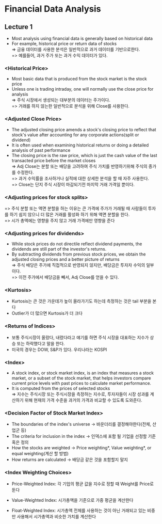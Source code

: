 # Financial Data Analysis

## Lecture 1


- Most analysis using financial data is generally based on historical data<br/>
- For example, historical price or return data of stocks<br/>
=> 금융 데이터를 사용한 분석은 일반적으로 과거 데이터를 기반으로한다.<br/>
=> 예를들어, 과거 주가 또는 과거 수익 데이터가 있다.<br/>


### \<Historical Price\>
  
- Most basic data that is produced from the stock market is the stock price<br/>
- Unless one is trading intraday, one will normally use the close price for analysis<br/>
=> 주식 시장에서 생성되는 대부분의 데이터는 주가이다.<br/>
=> 거래를 하지 않는한 일반적으로 분석을 위해 Close를 사용한다.<br/>

### \<Adjusted Close Price\>

- The adjusted closing price amends a stock's closing price to reflect that stock's value after accounting for any corporate actions(split or dividend)<br/>
- It is often used when examining historical returns or doing a detailed analysis of past performance<br/>
- The closing price is the raw price, which is just the cash value of the last transacted price before the market closes<br/>
=> Adj Close는 분할 또는 배당을 고려하여 주식 가치를 반영하기위해 주식의 종가를 수정한다.<br/>
=> 과거 수익률을 조사하거나 실적에 대한 상세한 분석을 할 때 자주 사용한다.<br/>
=> Close는 단지 주식 시장이 마감되기전 마지막 거래 가격일 뿐이다.<br/>

### \<Adjusting prices for stock splits\>

=> 주식 분할 또는 액면 분할을 하는 이유는 큰 가격에 주가가 거래될 때 사람들이 투자를 하기 쉽지 않으니 더 많은 거래를 활성화 하기 위해 액면 분할을 한다.<br/>
=> 시가 총액에는 영향을 주지 않고 거래 가격에만 영향을 준다<br/>

### \<Adjusting prices for dividends\>

- While stock prices do not directile reflect dividend payments, the dividends are still part of the investor's returns. <br/>
- By subtracting dividends from previous stock prices, we obtain the adjusted closing prices and a better picture of returns<br/>
=> 주식 배당은 주가에 직접적으로 반영되지 않지만, 배당금은 투자자 수익의 일부이다.<br/>
=> 이전 주가에서 배당금을 빼서, Adj Close를 얻을 수 있다.<br/>

### \<Kurtosis\>

- Kurtosis는 큰 것은 가운데가 높이 올라가기도 하는데 측정하는 것은 tail 부분을 본다<br/>
- Outlier가 더 많으면 Kurtosis가 더 크다<br/>

### \<Returns of Indices\>

- 보통 주식시장이 올랐다, 내렸다라고 얘기를 하면 주식 시장을 대표하는 지수가 상승 또는 하락했다고 말을 한다.<br/>
- 미국의 경우는 DOW, S&P가 있다. 우리나라는 KOSPI<br/>

### \<Index\>

- A stock index, or stock market index, is an index that measures a stock market, 
  or a subset of the stock market, that helps investors compare current price levels with past prices to calculate market performance.<br/>
- It is computed from the prices of selected stocks<br/>
=> 지수는 주식시장 또는 주식시장을 측정하는 지수로, 투자자들이 시장 성과를 계산하기 위해 현재의 가격 수준을 과거의 가격과 비교할 수 있도록 도와준다.<br/>

### \<Decision Factor of Stock Market Index\>

- The boundaries of the index's universe
 -> 바운더리를 결정해야한다(전체, 산업군 등)
- The criteria for inclusion in the index
 -> 인덱스에 포함 될 기업을 선정할 기준 혹은 정의
- How the stocks are weighted
 -> Price weighting*, Value weighting*, or equal weighting(계산 할 방법)
- How returns are calculated
 -> 배당금 같은 것을 포함할지 말지

### \<Index Weighting Choices\>

- Price-Weighted Index: 각 기업의 평균 값을 지수로 정할 때 Weight를 Price로 둔다

- Value-Weighted Index: 시가총액을 기준으로 가중 평균을 계산한다

- Float-Weighted Index: 시가총액 전체를 사용하는 것이 아닌 거래되고 있는 비중만 사용해서 시가총액과 비슷한 가치를 계산한다


